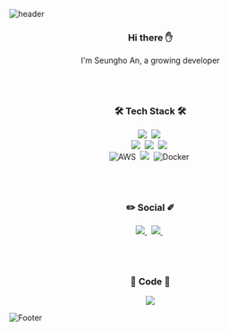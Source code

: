 ![header](https://capsule-render.vercel.app/api?type=wave&color=timeAuto&height=300&section=header&fontSize=90&animation=fadeIn&fontAlignY=38)
<h3 align="center">Hi there ✋</h3>
<p align="center">
  I'm Seungho An, a growing developer
</p>
</br>
</br>
<h3 align="center">🛠 Tech Stack 🛠</h3>
<p align="center">  
  <img src="https://img.shields.io/badge/Javascript-ffb13b?style=flat-square&logo=javascript&logoColor=white"/></a>&nbsp 
  <img src="https://img.shields.io/badge/Typescript-23007A?&style=flat-square&logo=typescript&logoColor=white"/></a>&nbsp
  <br>
  <img src="https://img.shields.io/badge/React-232023?style=flat-square&logo=react&logoColor=%2361DAFB"/></a>&nbsp 
  <img src="https://img.shields.io/badge/Node.js-339933?style=flat-square&logo=Node.js&logoColor=white"/></a>&nbsp
  <img src="https://img.shields.io/badge/styled components-db7093?style=flat-square&logo=styled-components&logoColor=white"/></a>&nbsp
  <br>
  <img alt="AWS" src="https://img.shields.io/badge/AWS-232f3e?&style=flat-square&logo=amazon-aws&logoColor=white"/></a>&nbsp
  <img src="https://img.shields.io/badge/Mysql-4479a1?style=flat-square&logo=MySql&logoColor=white"/></a>&nbsp
  <img alt="Docker" src="https://img.shields.io/badge/docker-%230db7ed.svg?&style=flat-square&logo=docker&logoColor=white"/></a>&nbsp
</p>
</br>
</br>
<h3 align="center">✏️ Social ✐</h3>
<p align="center">  
  <a href="https://devlog-pearl.vercel.app/blog" target="_blank">
    <img src="https://img.shields.io/badge/TechBlog-ffb13b?style=flat-square&logo=javascript&logoColor=white"/>
  </a>&nbsp 
  <a href="mailto:viva.primavera121@gmail.com?Subject=Hello%20again" target="_top">
    <img src="https://img.shields.io/badge/Gmail-ea4335?&style=flat-square&logo=Gmail&logoColor=white"/>
  </a>&nbsp 
</p>
</br>
</br>
<h3 align="center">🎨 Code 🎨</h3>
<p align="center">
<img src="https://github-readme-stats.vercel.app/api/top-langs/?username=SeungHoYa&layout=compact&theme=dracula" />
</p>

![Footer](https://capsule-render.vercel.app/api?type=wave&color=timeAuto&height=150&section=footer&rotate=-30)


<!--
**Seunghoya/Seunghoya** is a ✨ _special_ ✨ repository because its `README.md` (this file) appears on your GitHub profile.

Here are some ideas to get you started:

- 🔭 I’m currently working on ...
- 🌱 I’m currently learning ...
- 👯 I’m looking to collaborate on ...
- 🤔 I’m looking for help with ...
- 💬 Ask me about ...
- 📫 How to reach me: ...
- 😄 Pronouns: ...
- ⚡ Fun fact: ...
-->
